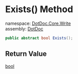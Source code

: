 ﻿# Exists\(\) Method

namespace: [DotDoc\.Core\.Write](../../DotDoc.Core.Write.md)<br />
assembly: [DotDoc](../../../DotDoc.md)



```csharp
public abstract bool Exists();
```

## Return Value

[bool](https://docs.microsoft.com/dotnet/api/System.Boolean)



